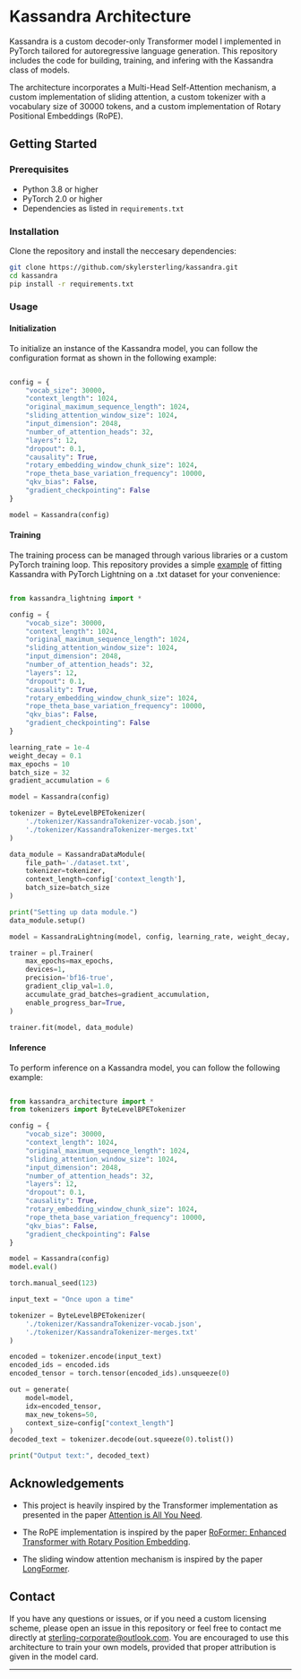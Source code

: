 # Kassandra Architecture

Kassandra is a custom decoder-only Transformer model I implemented in PyTorch tailored for autoregressive language generation. This repository includes the code for building, training, and infering with the Kassandra class of models.

The architecture incorporates a Multi-Head Self-Attention mechanism, a custom implementation of sliding attention, a custom tokenizer with a vocabulary size of 30000 tokens, and a custom implementation of Rotary Positional Embeddings (RoPE).

## Getting Started

### Prerequisites

- Python 3.8 or higher
- PyTorch 2.0 or higher
- Dependencies as listed in `requirements.txt`

### Installation

Clone the repository and install the neccesary dependencies:

```bash
git clone https://github.com/skylersterling/kassandra.git
cd kassandra
pip install -r requirements.txt
```

### Usage

#### Initialization

To initialize an instance of the Kassandra model, you can follow the configuration format as shown in the following example:

```python

config = {
    "vocab_size": 30000,
    "context_length": 1024,
    "original_maximum_sequence_length": 1024,
    "sliding_attention_window_size": 1024,
    "input_dimension": 2048,
    "number_of_attention_heads": 32,
    "layers": 12,
    "dropout": 0.1,
    "causality": True,
    "rotary_embedding_window_chunk_size": 1024,
    "rope_theta_base_variation_frequency": 10000,
    "qkv_bias": False,
    "gradient_checkpointing": False
}

model = Kassandra(config)
```

#### Training

The training process can be managed through various libraries or a custom PyTorch training loop. This repository provides a simple [example](train_example.py) of fitting Kassandra with PyTorch Lightning on a .txt dataset for your convenience:

```python

from kassandra_lightning import *

config = {
    "vocab_size": 30000,
    "context_length": 1024,
    "original_maximum_sequence_length": 1024,
    "sliding_attention_window_size": 1024,
    "input_dimension": 2048,
    "number_of_attention_heads": 32,
    "layers": 12,
    "dropout": 0.1,
    "causality": True,
    "rotary_embedding_window_chunk_size": 1024,
    "rope_theta_base_variation_frequency": 10000,
    "qkv_bias": False,
    "gradient_checkpointing": False
}

learning_rate = 1e-4
weight_decay = 0.1
max_epochs = 10
batch_size = 32
gradient_accumulation = 6

model = Kassandra(config)

tokenizer = ByteLevelBPETokenizer(
    './tokenizer/KassandraTokenizer-vocab.json',
    './tokenizer/KassandraTokenizer-merges.txt'
)

data_module = KassandraDataModule(
    file_path='./dataset.txt',
    tokenizer=tokenizer,
    context_length=config['context_length'],
    batch_size=batch_size
)

print("Setting up data module.")
data_module.setup()

model = KassandraLightning(model, config, learning_rate, weight_decay, max_epochs, tokenizer)

trainer = pl.Trainer(
    max_epochs=max_epochs,
    devices=1,
    precision='bf16-true',
    gradient_clip_val=1.0,
    accumulate_grad_batches=gradient_accumulation,
    enable_progress_bar=True,
)

trainer.fit(model, data_module)

```

#### Inference

To perform inference on a Kassandra model, you can follow the following example:

```python

from kassandra_architecture import *
from tokenizers import ByteLevelBPETokenizer

config = {
    "vocab_size": 30000,
    "context_length": 1024,
    "original_maximum_sequence_length": 1024,
    "sliding_attention_window_size": 1024,
    "input_dimension": 2048,
    "number_of_attention_heads": 32,
    "layers": 12,
    "dropout": 0.1,
    "causality": True,
    "rotary_embedding_window_chunk_size": 1024,
    "rope_theta_base_variation_frequency": 10000,
    "qkv_bias": False,
    "gradient_checkpointing": False
}

model = Kassandra(config)
model.eval()

torch.manual_seed(123)

input_text = "Once upon a time"

tokenizer = ByteLevelBPETokenizer(
    './tokenizer/KassandraTokenizer-vocab.json',
    './tokenizer/KassandraTokenizer-merges.txt'
)

encoded = tokenizer.encode(input_text)
encoded_ids = encoded.ids
encoded_tensor = torch.tensor(encoded_ids).unsqueeze(0)

out = generate(
    model=model,
    idx=encoded_tensor,
    max_new_tokens=50,
    context_size=config["context_length"]
)
decoded_text = tokenizer.decode(out.squeeze(0).tolist())

print("Output text:", decoded_text)

```

## Acknowledgements

- This project is heavily inspired by the Transformer implementation as presented in the paper [Attention is All You Need](https://arxiv.org/abs/1706.03762).

- The RoPE implementation is inspired by the paper [RoFormer: Enhanced Transformer with Rotary Position Embedding](https://arxiv.org/abs/2104.09864).

- The sliding window attention mechanism is inspired by the paper [LongFormer](https://arxiv.org/pdf/2004.05150v2).

## Contact

If you have any questions or issues, or if you need a custom licensing scheme, please open an issue in this repository or feel free to contact me directly at [sterling-corporate@outlook.com](sterling-corporate@outlook.com). You are encouraged to use this architecture to train your own models, provided that proper attribution is given in the model card.

---
